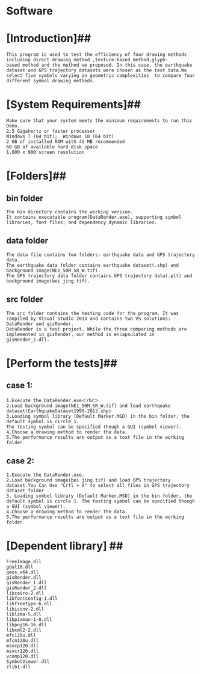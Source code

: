 # Software

[Introduction]##
===
	This program is used to test the efficiency of four drawing methods including direct drawing method ,texture-based method,glyph- 
	based method and the method we proposed. In this case, the earthquake dataset and GPS trajectory datasets were chosen as the test data.We select five symbols varying on geometric complexities  to compare four different symbol drawing methods.  

[System Requirements]##
===  
	Make sure that your system meets the minimum requirements to run this Demo.  
	2.5 Gigahertz or faster processor   
	Windows 7 (64 bit);  Windows 10 (64 bit)    
	2 GB of installed RAM with 4G MB recommended    
	60 GB of available hard disk space    
	1,600 x 900 screen resolution  
	
[Folders]##
===
bin folder
---
	The bin directory contains the working version. 
	It contains executable program(DataRender.exe), supporting symbol libraries, font files, and dependency dynamic libraries.
	
data folder
---
	The data file contains two folders: earthquake data and GPS trajectory data.
	The earthquake data folder contains earthquake dataset(.shp) and background image(NE1_50M_SR_W.tif).
	The GPS trajectory data folder contains GPS trajectory data(.plt) and background image(bei jing.tif).

src folder
---
	The src folder contains the testing code for the program. It was compiled by Visual Studio 2013 and contains two VS solutions: -DataRender and gisRender.
	DataRender is a test project. While the three comparing methods are implemented in gisRender, our method is encapsulated in gisRender_2.dll.
	
[Perform the tests]##
===
case 1:
---
	1.Execute the DataRender.exe＜/br＞
	2.Load background image(NE1_50M_SR_W.tif) and load earthquake dataset(EarthquakeDataset1990-2013.shp)
	3.Loading symbol library (Default Marker.MSD) in the bin folder, the default symbol is circle 1. 
	The testing symbol can be specified though a GUI (symbol viewer). 
	4.Choose a drawing method to render the data.
	5.The performance results are output as a text file in the working folder.

case 2:
---
	1.Execute the DataRender.exe.
	2.Load background image(bei jing.tif) and load GPS trajectory dataset.You Can Use "Crtl + A" to select all files in GPS trajectory dataset folder .
	3. Loading symbol library (Default Marker.MSD) in the bin folder, the default symbol is circle 1. The testing symbol can be specified though a GUI (symbol viewer). 
	4.Choose a drawing method to render the data.
	5.The performance results are output as a text file in the working folder.
	
[Dependent library] ##
===
	FreeImage.dll
	gdal18.dll
	geos_x64.dll
	gisRender.dll
	gisRender_1.dll
	gisRender_2.dll
	libcairo-2.dll
	libfontconfig-1.dll
	libfreetype-6.dll
	libiconv-2.dll
	liblzma-5.dll
	libpixman-1-0.dll
	libpng16-16.dll
	libxml2-2.dll
	mfc120u.dll
	mfcm120u.dll
	msvcp120.dll
	msvcr120.dll
	vcomp120.dll
	SymbolViewer.dll
	zlib1.dll

  
